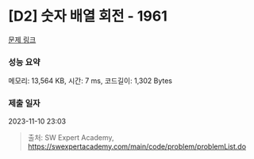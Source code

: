 # [D2] 숫자 배열 회전 - 1961 

[문제 링크](https://swexpertacademy.com/main/code/problem/problemDetail.do?contestProbId=AV5Pq-OKAVYDFAUq) 

### 성능 요약

메모리: 13,564 KB, 시간: 7 ms, 코드길이: 1,302 Bytes

### 제출 일자

2023-11-10 23:03



> 출처: SW Expert Academy, https://swexpertacademy.com/main/code/problem/problemList.do